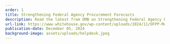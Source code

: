 ```yaml
---
order: 1
title: Strengthening Federal Agency Procurement Forecasts
description: Read the latest from OMB on Strengthening Federal Agency Procurement Forecasts!
url-link: https://www.whitehouse.gov/wp-content/uploads/2024/11/OFPP-Memorandum-Strenghtening-Federal-Agency-Procurement-Forecasts.pdf
publication-date: December 05, 2024
background-image: assets/uploads/helpdesk.jpeg
---
```

